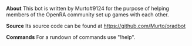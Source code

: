 **About**
This bot is written by Murto#9124 for the purpose of helping members of the OpenRA community set up games with each other.

**Source**
Its source code can be found at https://github.com/Murto/oradbot

**Commands**
For a rundown of commands use "!help".
